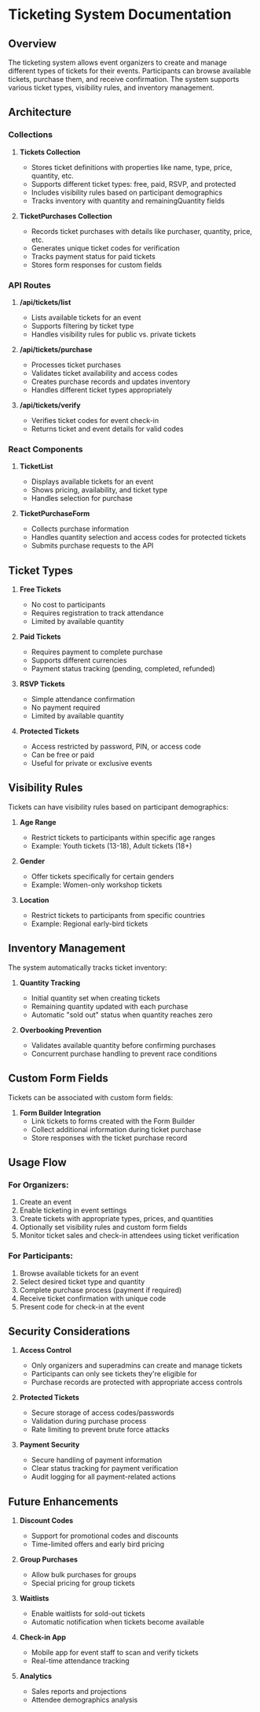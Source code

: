 # Ticketing System Documentation

## Overview

The ticketing system allows event organizers to create and manage different types of tickets for their events. Participants can browse available tickets, purchase them, and receive confirmation. The system supports various ticket types, visibility rules, and inventory management.

## Architecture

### Collections

1. **Tickets Collection**
   - Stores ticket definitions with properties like name, type, price, quantity, etc.
   - Supports different ticket types: free, paid, RSVP, and protected
   - Includes visibility rules based on participant demographics
   - Tracks inventory with quantity and remainingQuantity fields

2. **TicketPurchases Collection**
   - Records ticket purchases with details like purchaser, quantity, price, etc.
   - Generates unique ticket codes for verification
   - Tracks payment status for paid tickets
   - Stores form responses for custom fields

### API Routes

1. **/api/tickets/list**
   - Lists available tickets for an event
   - Supports filtering by ticket type
   - Handles visibility rules for public vs. private tickets

2. **/api/tickets/purchase**
   - Processes ticket purchases
   - Validates ticket availability and access codes
   - Creates purchase records and updates inventory
   - Handles different ticket types appropriately

3. **/api/tickets/verify**
   - Verifies ticket codes for event check-in
   - Returns ticket and event details for valid codes

### React Components

1. **TicketList**
   - Displays available tickets for an event
   - Shows pricing, availability, and ticket type
   - Handles selection for purchase

2. **TicketPurchaseForm**
   - Collects purchase information
   - Handles quantity selection and access codes for protected tickets
   - Submits purchase requests to the API

## Ticket Types

1. **Free Tickets**
   - No cost to participants
   - Requires registration to track attendance
   - Limited by available quantity

2. **Paid Tickets**
   - Requires payment to complete purchase
   - Supports different currencies
   - Payment status tracking (pending, completed, refunded)

3. **RSVP Tickets**
   - Simple attendance confirmation
   - No payment required
   - Limited by available quantity

4. **Protected Tickets**
   - Access restricted by password, PIN, or access code
   - Can be free or paid
   - Useful for private or exclusive events

## Visibility Rules

Tickets can have visibility rules based on participant demographics:

1. **Age Range**
   - Restrict tickets to participants within specific age ranges
   - Example: Youth tickets (13-18), Adult tickets (18+)

2. **Gender**
   - Offer tickets specifically for certain genders
   - Example: Women-only workshop tickets

3. **Location**
   - Restrict tickets to participants from specific countries
   - Example: Regional early-bird tickets

## Inventory Management

The system automatically tracks ticket inventory:

1. **Quantity Tracking**
   - Initial quantity set when creating tickets
   - Remaining quantity updated with each purchase
   - Automatic "sold out" status when quantity reaches zero

2. **Overbooking Prevention**
   - Validates available quantity before confirming purchases
   - Concurrent purchase handling to prevent race conditions

## Custom Form Fields

Tickets can be associated with custom form fields:

1. **Form Builder Integration**
   - Link tickets to forms created with the Form Builder
   - Collect additional information during ticket purchase
   - Store responses with the ticket purchase record

## Usage Flow

### For Organizers:

1. Create an event
2. Enable ticketing in event settings
3. Create tickets with appropriate types, prices, and quantities
4. Optionally set visibility rules and custom form fields
5. Monitor ticket sales and check-in attendees using ticket verification

### For Participants:

1. Browse available tickets for an event
2. Select desired ticket type and quantity
3. Complete purchase process (payment if required)
4. Receive ticket confirmation with unique code
5. Present code for check-in at the event

## Security Considerations

1. **Access Control**
   - Only organizers and superadmins can create and manage tickets
   - Participants can only see tickets they're eligible for
   - Purchase records are protected with appropriate access controls

2. **Protected Tickets**
   - Secure storage of access codes/passwords
   - Validation during purchase process
   - Rate limiting to prevent brute force attacks

3. **Payment Security**
   - Secure handling of payment information
   - Clear status tracking for payment verification
   - Audit logging for all payment-related actions

## Future Enhancements

1. **Discount Codes**
   - Support for promotional codes and discounts
   - Time-limited offers and early bird pricing

2. **Group Purchases**
   - Allow bulk purchases for groups
   - Special pricing for group tickets

3. **Waitlists**
   - Enable waitlists for sold-out tickets
   - Automatic notification when tickets become available

4. **Check-in App**
   - Mobile app for event staff to scan and verify tickets
   - Real-time attendance tracking

5. **Analytics**
   - Sales reports and projections
   - Attendee demographics analysis 